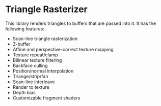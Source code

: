 # Triangle Rasterizer

This library renders triangles to buffers that are passed into it. It has the following features:
* Scan-line triangle rasterization
* Z-buffer
* Affine and perspective-correct texture mapping
* Texture repeat/clamp
* Bilinear texture filtering
* Backface culling
* Position/normal interpolation
* Triange/strip/fan
* Scan-line interleave
* Render to texture
* Depth bias
* Customizable fragment shaders